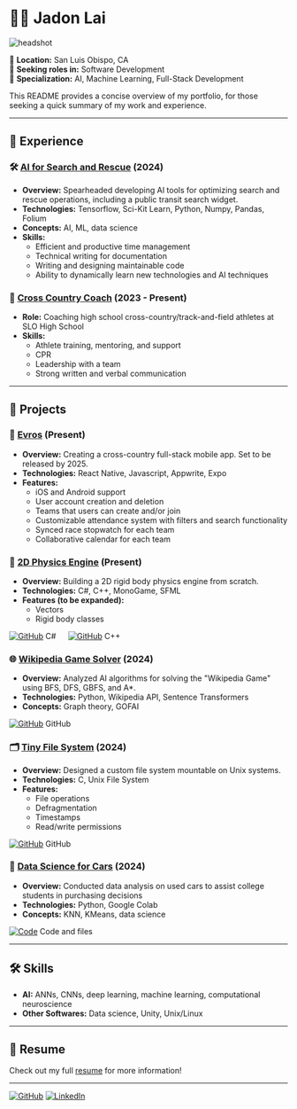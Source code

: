 # 🧑‍💻 Jadon Lai

![headshot](/github-portfolio/public/assets/headshot.jpeg)

📍 **Location:** San Luis Obispo, CA  
💼 **Seeking roles in:** Software Development  
🔧 **Specialization:** AI, Machine Learning, Full-Stack Development

This README provides a concise overview of my portfolio, for those seeking a quick summary of my work and experience.

---

## 📝 Experience

### 🛠 [**AI for Search and Rescue**](./experience/ai_for_sar) (2024)

- **Overview:** Spearheaded developing AI tools for optimizing search and rescue operations, including a public transit search widget.
- **Technologies:** Tensorflow, Sci-Kit Learn, Python, Numpy, Pandas, Folium
- **Concepts:** AI, ML, data science
- **Skills:**
  - Efficient and productive time management
  - Technical writing for documentation
  - Writing and designing maintainable code
  - Ability to dynamically learn new technologies and AI techniques

### 🏃 [**Cross Country Coach**](./experience/xc_assistant_coach.md) (2023 - Present)

- **Role:** Coaching high school cross-country/track-and-field athletes at SLO High School
- **Skills:**
  - Athlete training, mentoring, and support
  - CPR
  - Leadership with a team
  - Strong written and verbal communication

---

## 🚀 Projects

### 📱 [**Evros**](./projects/evros) (Present)

- **Overview:** Creating a cross-country full-stack mobile app. Set to be released by 2025.
- **Technologies:** React Native, Javascript, Appwrite, Expo
- **Features:**
  - iOS and Android support
  - User account creation and deletion
  - Teams that users can create and/or join
  - Customizable attendance system with filters and search functionality
  - Synced race stopwatch for each team
  - Collaborative calendar for each team

### 🔲 [**2D Physics Engine**](./projects/physics_engine) (Present)

- **Overview:** Building a 2D rigid body physics engine from scratch.
- **Technologies:** C#, C++, MonoGame, SFML
- **Features (to be expanded):**
  - Vectors
  - Rigid body classes

[![GitHub](/github-portfolio/assets/github.svg)](https://github.com/jadonlai/physics-engine-csharp) C# &emsp; [![GitHub](/github-portfolio/public/assets/github.svg)](https://github.com/jadonlai/physics-engine-cplusplus) C++

### 🌐 [**Wikipedia Game Solver**](./projects/wikipedia_game_solver) (2024)

- **Overview:** Analyzed AI algorithms for solving the "Wikipedia Game" using BFS, DFS, GBFS, and A\*.
- **Technologies:** Python, Wikipedia API, Sentence Transformers
- **Concepts:** Graph theory, GOFAI

[![GitHub](/github-portfolio/public/assets/github.svg)](https://github.com/jadonlai/wikipedia-game-solver) GitHub

### 🗂 [**Tiny File System**](./projects/tfs) (2024)

- **Overview:** Designed a custom file system mountable on Unix systems.
- **Technologies:** C, Unix File System
- **Features:**
  - File operations
  - Defragmentation
  - Timestamps
  - Read/write permissions

[![GitHub](/github-portfolio/public/assets/github.svg)](https://github.com/jadonlai/tiny-fs) GitHub

### 🚗 [**Data Science for Cars**](./projects/data_science_for_cars) (2024)

- **Overview:** Conducted data analysis on used cars to assist college students in purchasing decisions
- **Technologies:** Python, Google Colab
- **Concepts:** KNN, KMeans, data science

[![Code](/github-portfolio/public/assets/code.svg)](https://drive.google.com/drive/folders/1ZYxOVuBHhR4QYLnuqkXYIyV5d0nbkWRD) Code and files

---

## 🛠 Skills

- **AI:** ANNs, CNNs, deep learning, machine learning, computational neuroscience
- **Other Softwares:** Data science, Unity, Unix/Linux

---

## 📄 Resume

Check out my full [resume](./resume.pdf) for more information!

---

[![GitHub](/github-portfolio/public/assets/github.svg)](https://github.com/jadonlai) [![LinkedIn](/github-portfolio/public/assets/linkedin.svg)](https://www.linkedin.com/in/jadon-lai-16b550242/)
